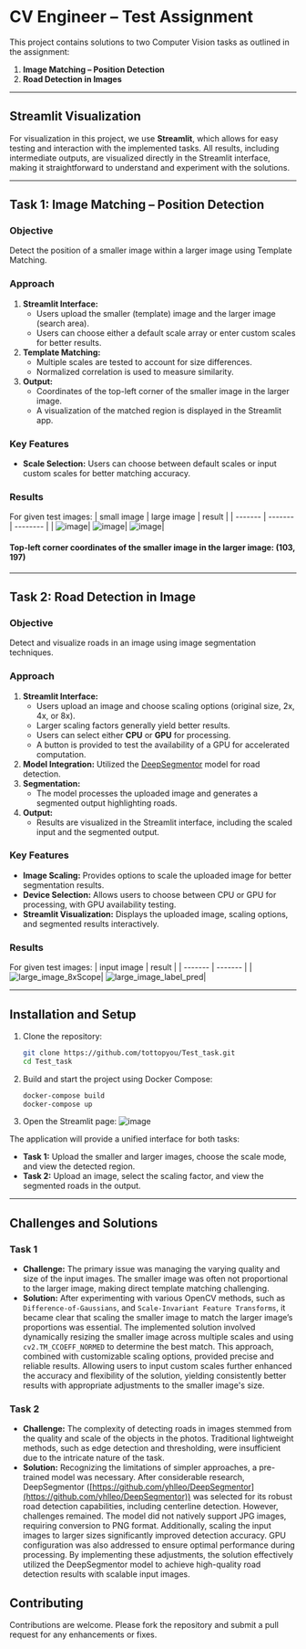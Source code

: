 # CV Engineer – Test Assignment

This project contains solutions to two Computer Vision tasks as outlined in the assignment:

1. **Image Matching – Position Detection**
2. **Road Detection in Images**

---

## Streamlit Visualization

For visualization in this project, we use **Streamlit**, which allows for easy testing and interaction with the implemented tasks. All results, including intermediate outputs, are visualized directly in the Streamlit interface, making it straightforward to understand and experiment with the solutions.

---

## Task 1: Image Matching – Position Detection

### Objective
Detect the position of a smaller image within a larger image using Template Matching.

### Approach

1. **Streamlit Interface:**
   - Users upload the smaller (template) image and the larger image (search area).
   - Users can choose either a default scale array or enter custom scales for better results.
2. **Template Matching:**
   - Multiple scales are tested to account for size differences.
   - Normalized correlation is used to measure similarity.
3. **Output:**
   - Coordinates of the top-left corner of the smaller image in the larger image.
   - A visualization of the matched region is displayed in the Streamlit app.

### Key Features

- **Scale Selection:** Users can choose between default scales or input custom scales for better matching accuracy.

### Results

For given test images:
| small image | large image | result |
| ------- | ------- | -------- |
| ![image](https://github.com/user-attachments/assets/2c656db4-5963-4d3d-ba78-401097eb6429)| ![image](https://github.com/user-attachments/assets/0f9eaa24-a11a-498c-b699-0a709c10ffbf)| ![image](https://github.com/user-attachments/assets/2936e0af-934f-42b7-9820-51b28aaa3603)|

#### Top-left corner coordinates of the smaller image in the larger image: (103, 197)
---

## Task 2: Road Detection in Image

### Objective
Detect and visualize roads in an image using image segmentation techniques.

### Approach

1. **Streamlit Interface:**
   - Users upload an image and choose scaling options (original size, 2x, 4x, or 8x).
   - Larger scaling factors generally yield better results.
   - Users can select either **CPU** or **GPU** for processing.
   - A button is provided to test the availability of a GPU for accelerated computation.
2. **Model Integration:** Utilized the [DeepSegmentor](https://github.com/yhlleo/DeepSegmentor) model for road detection.
3. **Segmentation:**
   - The model processes the uploaded image and generates a segmented output highlighting roads.
4. **Output:**
   - Results are visualized in the Streamlit interface, including the scaled input and the segmented output.

### Key Features

- **Image Scaling:** Provides options to scale the uploaded image for better segmentation results.
- **Device Selection:** Allows users to choose between CPU or GPU for processing, with GPU availability testing.
- **Streamlit Visualization:** Displays the uploaded image, scaling options, and segmented results interactively.

### Results

For given test images:
| input image | result |
| ------- | ------- |
|  ![large_image_8xScope](https://github.com/user-attachments/assets/1561214d-a40f-48a8-a2ef-50f0dd7b07fe)| ![large_image_label_pred](https://github.com/user-attachments/assets/bfa089eb-dcc7-4f99-bbfc-1d8f6381416a)| 

---

## Installation and Setup

1. Clone the repository:
   ```bash
   git clone https://github.com/tottopyou/Test_task.git
   cd Test_task
   ```

2. Build and start the project using Docker Compose:
   ```bash
   docker-compose build
   docker-compose up
   ```

3. Open the Streamlit page:
   ![image](https://github.com/user-attachments/assets/663c939f-9f7f-442f-b380-56cf884fcf37)

The application will provide a unified interface for both tasks:

- **Task 1:** Upload the smaller and larger images, choose the scale mode, and view the detected region.
- **Task 2:** Upload an image, select the scaling factor, and view the segmented roads in the output.

---

## Challenges and Solutions

### Task 1

- **Challenge:** The primary issue was managing the varying quality and size of the input images. The smaller image was often not proportional to the larger image, making direct template matching challenging.
- **Solution:** After experimenting with various OpenCV methods, such as `Difference-of-Gaussians`, and `Scale-Invariant Feature Transforms`, it became clear that scaling the smaller image to match the larger image’s proportions was essential. The implemented solution involved dynamically resizing the smaller image across multiple scales and using `cv2.TM_CCOEFF_NORMED` to determine the best match. This approach, combined with customizable scaling options, provided precise and reliable results. Allowing users to input custom scales further enhanced the accuracy and flexibility of the solution, yielding consistently better results with appropriate adjustments to the smaller image's size.

### Task 2

- **Challenge:** The complexity of detecting roads in images stemmed from the quality and scale of the objects in the photos. Traditional lightweight methods, such as edge detection and thresholding, were insufficient due to the intricate nature of the task.
- **Solution:** Recognizing the limitations of simpler approaches, a pre-trained model was necessary. After considerable research, DeepSegmentor ([https://github.com/yhlleo/DeepSegmentor](https://github.com/yhlleo/DeepSegmentor)) was selected for its robust road detection capabilities, including centerline detection. However, challenges remained. The model did not natively support JPG images, requiring conversion to PNG format. Additionally, scaling the input images to larger sizes significantly improved detection accuracy. GPU configuration was also addressed to ensure optimal performance during processing. By implementing these adjustments, the solution effectively utilized the DeepSegmentor model to achieve high-quality road detection results with scalable input images.


## Contributing

Contributions are welcome. Please fork the repository and submit a pull request for any enhancements or fixes.


